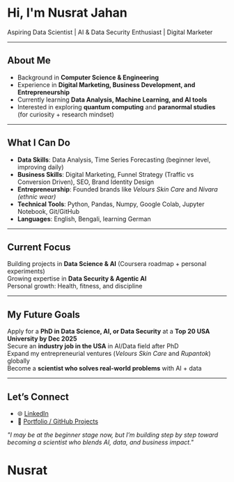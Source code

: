 # Hi, I'm Nusrat Jahan  

Aspiring Data Scientist | AI & Data Security Enthusiast | Digital Marketer 

---

##  About Me  
-  Background in **Computer Science & Engineering**  
-  Experience in **Digital Marketing, Business Development, and Entrepreneurship**  
-  Currently learning **Data Analysis, Machine Learning, and AI tools**  
-  Interested in exploring **quantum computing** and **paranormal studies** (for curiosity + research mindset)  

---

##  What I Can Do  
- **Data Skills**: Data Analysis, Time Series Forecasting (beginner level, improving daily)  
- **Business Skills**: Digital Marketing, Funnel Strategy (Traffic vs Conversion Driven), SEO, Brand Identity Design  
- **Entrepreneurship**: Founded brands like *Velours Skin Care* and *Nivara (ethnic wear)*  
- **Technical Tools**: Python, Pandas, Numpy, Google Colab, Jupyter Notebook, Git/GitHub  
- **Languages**: English, Bengali, learning German  

---

##  Current Focus  
Building projects in **Data Science & AI** (Coursera roadmap + personal experiments)  
Growing expertise in **Data Security & Agentic AI**  
Personal growth: Health, fitness, and discipline  

---

## My Future Goals  
Apply for a **PhD in Data Science, AI, or Data Security** at a **Top 20 USA University by Dec 2025**  
Secure an **industry job in the USA** in AI/Data field after PhD  
Expand my entrepreneurial ventures (*Velours Skin Care* and *Rupantok*) globally  
Become a **scientist who solves real-world problems** with AI + data  

---

## Let’s Connect   
- 🌐 [LinkedIn](https://www.linkedin.com/in/nusrat-jahan-628384154/)   
- 💼 [Portfolio / GitHub Projects](#)  


*"I may be at the beginner stage now, but I’m building step by step toward becoming a scientist who blends AI, data, and business impact."*  
# Nusrat